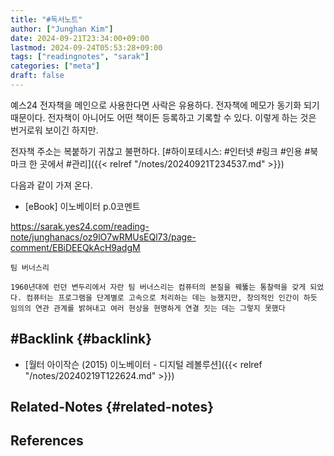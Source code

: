 ```yaml
---
title: "#독서노트"
author: ["Junghan Kim"]
date: 2024-09-21T23:34:00+09:00
lastmod: 2024-09-24T05:53:28+09:00
tags: ["readingnotes", "sarak"]
categories: ["meta"]
draft: false
---
```


<!--more-->

예스24 전자책을 메인으로 사용한다면 사락은 유용하다. 전자책에 메모가 동기화 되기 때문이다. 전자책이 아니어도 어떤 책이든 등록하고 기록할 수 있다. 이렇게 하는 것은 번거로워 보이긴 하지만.

전자책 주소는 복붙하기 귀찮고 불편하다. [#하이포테시스: #인터넷 #링크 #인용 #북마크 한 곳에서 #관리]({{< relref "/notes/20240921T234537.md" >}})

다음과 같이 가져 온다.

-   [eBook] 이노베이터 p.0코멘트

<https://sarak.yes24.com/reading-note/junghanacs/oz9lO7wRMUsEQl73/page-comment/EBiDEEQkAcH9adgM>



```text
팀 버너스리

1960년대에 런던 변두리에서 자란 팀 버너스리는 컴퓨터의 본질을 꿰뚫는 통찰력을 갖게 되었다. 컴퓨터는 프로그램을 단계별로 고속으로 처리하는 데는 능했지만, 창의적인 인간이 하듯 임의의 연관 관계를 밝혀내고 여러 현상을 현명하게 연결 짓는 데는 그렇지 못했다
```


## #Backlink {#backlink}

-   [월터 아이작슨 (2015) 이노베이터 - 디지털 레볼루션]({{< relref "/notes/20240219T122624.md" >}})


## Related-Notes {#related-notes}

## References

<style>.csl-entry{text-indent: -1.5em; margin-left: 1.5em;}</style><div class="csl-bib-body">
</div>
